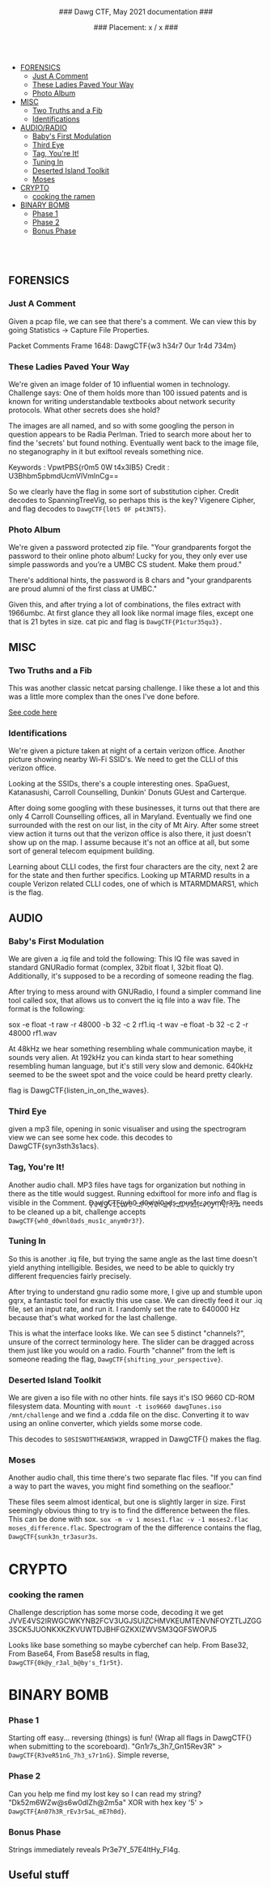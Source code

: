 <p align="center"> ### Dawg CTF, May 2021 documentation ### </p>
<p align="center"> ### Placement: x / x ### </p>
<br/><br/>

- [FORENSICS](#forensics)
  - [Just A Comment](#just-a-comment)
  - [These Ladies Paved Your Way](#these-ladies-paved-your-way)
  - [Photo Album](#photo-album)
- [MISC](#misc)
  - [Two Truths and a Fib](#two-truths-and-a-fib)
  - [Identifications](identifications)
- [AUDIO/RADIO](#audio/radio)
  - [Baby's First Modulation](#baby's-first-modulation)
  - [Third Eye](#third-eye)
  - [Tag, You're It!](tag,-you're-it!)
  - [Tuning In](tuning-in)
  - [Deserted Island Toolkit](deserted-island-toolkit)
  - [Moses](moses)
- [CRYPTO](#crypto)
  - [cooking the ramen](#cooking-the-ramen)
- [BINARY BOMB](#binary-bomb)
  - [Phase 1](#phase-1)
  - [Phase 2](#phase-2)
  - [Bonus Phase](#bonus-phase)

<br/><br/>

## FORENSICS

### Just A Comment
 
Given a pcap file, we can see that there's a comment. We can view this by going Statistics -> Capture File Properties. 

Packet Comments 
Frame 1648: DawgCTF{w3 h34r7 0ur 1r4d 734m}

### These Ladies Paved Your Way

We're given an image folder of 10 influential women in technology. Challenge says: One of them holds more than 100 issued patents and is known for writing understandable textbooks about network security protocols. What other secrets does she hold?

The images are all named, and so with some googling the person in question appears to be Radia Perlman. Tried to search more about her to find the 'secrets' but found nothing. Eventually went back to the image file, no steganography in it but exiftool reveals something nice.

Keywords : VpwtPBS{r0m5 0W t4x3IB5}
Credit   : U3Bhbm5pbmdUcmVlVmlnCg==

So we clearly have the flag in some sort of substitution cipher. Credit decodes to SpanningTreeVig, so perhaps this is the key? Vigenere Cipher, and flag decodes to `DawgCTF{l0t5 0F p4t3NT5}`.


### Photo Album

We're given a password protected zip file. "Your grandparents forgot the password to their online photo album! Lucky for you, they only ever use simple passwords and you’re a UMBC CS student. Make them proud."

There's additional hints, the password is 8 chars and "your grandparents are proud alumni of the first class at UMBC."

Given this, and after trying a lot of combinations, the files extract with 1966umbc. At first glance they all look like normal image files, except one that is 21 bytes in size. cat pic and flag is `DawgCTF{P1ctur35qu3}.`


## MISC

### Two Truths and a Fib

This was another classic netcat parsing challenge. I like these a lot and this was a little more complex than the ones I've done before.

[See code here](https://github.com/jp1995/ctf_docs/blob/main/scripts/alien_camp.py)

### Identifications

We're given a picture taken at night of a certain verizon office. Another picture showing nearby Wi-Fi SSID's. We need to get the CLLI of this verizon office.

Looking at the SSIDs, there's a couple interesting ones. SpaGuest, Katanasushi, Carroll Counselling, Dunkin' Donuts GUest and Carterque.

After doing some googling with these businesses, it turns out that there are only 4 Carroll Counselling offices, all in Maryland. Eventually we find one surrounded with the rest on our list, in the city of Mt Airy. After some street view action it turns out that the verizon office is also there, it just doesn't show up on the map. I assume because it's not an office at all, but some sort of general telecom equipment building.

Learning about CLLI codes, the first four characters are the city, next 2 are for the state and then further specifics. Looking up MTARMD results in a couple Verizon related CLLI codes, one of which is MTARMDMARS1, which is the flag.


## AUDIO

### Baby's First Modulation

We are given a .iq file and told the following: This IQ file was saved in standard GNURadio format (complex, 32bit float I, 32bit float Q). Additionally, it's supposed to be a recording of someone reading the flag.

After trying to mess around with GNURadio, I found a simpler command line tool called sox, that allows us to convert the iq file into a wav file. The format is the following:

sox -e float -t raw -r 48000 -b 32 -c 2 rf1.iq -t wav -e float -b 32 -c 2 -r 48000 rf1.wav

At 48kHz we hear something resembling whale communication maybe, it sounds very alien. At 192kHz you can kinda start to hear something resembling human language, but it's still very slow and demonic. 640kHz seemed to be the sweet spot and the voice could be heard pretty clearly.

flag is DawgCTF{listen_in_on_the_waves}.

### Third Eye

given a mp3 file, opening in sonic visualiser and using the spectrogram view we can see some hex code. this decodes to DawgCTF{syn3sth3s1acs}.

### Tag, You're It!

Another audio chall. MP3 files have tags for organization but nothing in there as the title would suggest. Running edxiftool for more info and flag is visible in the Comment. Ḑ̶a̴͈w̸͚g̸̱C̵̹T̴͍F̴͚{̴̟w̵̻h̴̭0̵̤_̷̟d̶͕0̶͎w̸͙n̷͚l̶̜0̴͓a̶͚d̷̡s̴ͅ_̶̺m̵̳u̶͎s̷̰1̸͖c̶͔_̷̧a̵̙n̵͈y̴̬m̸̩0̸͓r̴͕3̶͎?̴̩}̴̲, needs to be cleaned up a bit, challenge accepts `DawgCTF{wh0_d0wnl0ads_mus1c_anym0r3?}`.

### Tuning In

So this is another .iq file, but trying the same angle as the last time doesn't yield anything intelligible. Besides, we need to be able to quickly try different frequencies fairly precisely.

After trying to understand gnu radio some more, I give up and stumble upon gqrx, a fantastic tool for exactly this use case. We can directly feed it our .iq file, set an input rate, and run it. I randomly set the rate to 640000 Hz because that's what worked for the last challenge. 

This is what the interface looks like. We can see 5 distinct "channels?", unsure of the correct terminology here. The slider can be dragged across them just like you would on a radio. Fourth "channel" from the left is someone reading the flag, `DawgCTF{shifting_your_perspective}`.

### Deserted Island Toolkit

We are given a iso file with no other hints. file says it's ISO 9660 CD-ROM filesystem data. Mounting with `mount -t iso9660 dawgTunes.iso /mnt/challenge` and we find a .cdda file on the disc. Converting it to wav using an online converter, which yields some morse code.

This decodes to `S0SISNOTTHEAN5W3R`, wrapped in DawgCTF{} makes the flag.

### Moses

Another audio chall, this time there's two separate flac files. "If you can find a way to part the waves, you might find something on the seafloor."

These files seem almost identical, but one is slightly larger in size. First seemingly obvious thing to try is to find the difference between the files. This can be done with sox. `sox -m -v 1 moses1.flac -v -1 moses2.flac moses_difference.flac`. Spectrogram of the the difference contains the flag, `DawgCTF{sunk3n_tr3asur3s`.

# CRYPTO

### cooking the ramen

Challenge description has some morse code, decoding it we get JVVE4VS2IRWGCWKYNB2FCV3UGJSUIZCHMVKEUMTENVNFOYZTLJZGG3SCK5JUONKXKZKVUWTDJBHFGZKXIZWVSM3QGFSWOPJ5

Looks like base something so maybe cyberchef can help. From Base32, From Base64, From Base58 results in flag, `DawgCTF{0k@y_r3al_b@by's_f1r5t}`.

# BINARY BOMB

### Phase 1

Starting off easy... reversing (things) is fun! (Wrap all flags in DawgCTF{} when submitting to the scoreboard). "Gn1r7s_3h7_Gn15Rev3R" > `DawgCTF{R3veR51nG_7h3_s7r1nG}`.
Simple reverse, 

### Phase 2

Can you help me find my lost key so I can read my string? "Dk52m6WZw@s6w0dIZh@2m5a" XOR with hex key '5' > `DawgCTF{An07h3R_rEv3r5aL_mE7h0d}`.

### Bonus Phase

Strings immediately reveals Pr3e7Y_57E4ltHy_Fl4g.

## Useful stuff




